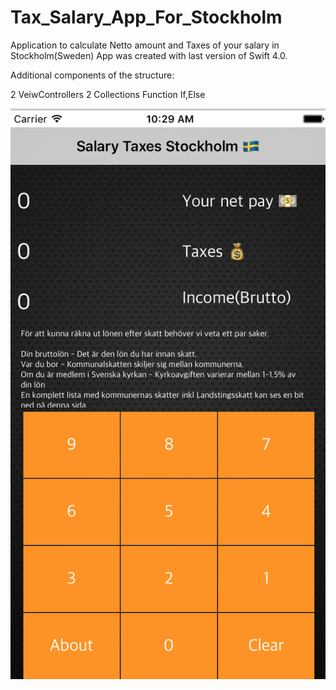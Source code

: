 # Tax_Salary_App_For_Stockholm
Application to calculate Netto amount and Taxes of your salary in Stockholm(Sweden)
App was created with last version of Swift 4.0.

Additional components of the structure:

2 VeiwControllers
2 Collections
Function If,Else

![Screenshot](preview.png)

